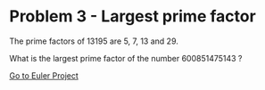 # Problem 3 - Largest prime factor

The prime factors of 13195 are 5, 7, 13 and 29.

What is the largest prime factor of the number 600851475143 ?

[Go to Euler Project](https://projecteuler.net/problem=3)